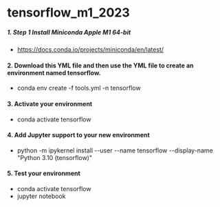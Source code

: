 # tensorflow_m1_2023


##### 1. Step 1 Install Miniconda Apple M1 64-bit
  - https://docs.conda.io/projects/miniconda/en/latest/

#### 2. Download this YML file  and then use the YML file to create an environment named tensorflow.
  - conda env create -f tools.yml -n tensorflow

#### 3. Activate your environment 
  -  conda activate tensorflow

#### 4. Add Jupyter support to your new environment
 - python -m ipykernel install --user --name tensorflow --display-name "Python 3.10 (tensorflow)"

#### 5. Test your environment
 - conda activate tensorflow
 - jupyter notebook


